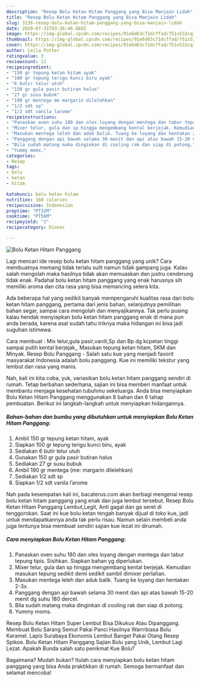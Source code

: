 ```yaml
---
description: "Resep Bolu Ketan Hitam Panggang yang Bisa Manjain Lidah"
title: "Resep Bolu Ketan Hitam Panggang yang Bisa Manjain Lidah"
slug: 3136-resep-bolu-ketan-hitam-panggang-yang-bisa-manjain-lidah
date: 2020-07-31T03:36:46.860Z
image: https://img-global.cpcdn.com/recipes/91e6d63c71dcffad/751x532cq70/bolu-ketan-hitam-panggang-foto-resep-utama.jpg
thumbnail: https://img-global.cpcdn.com/recipes/91e6d63c71dcffad/751x532cq70/bolu-ketan-hitam-panggang-foto-resep-utama.jpg
cover: https://img-global.cpcdn.com/recipes/91e6d63c71dcffad/751x532cq70/bolu-ketan-hitam-panggang-foto-resep-utama.jpg
author: Leila Potter
ratingvalue: 3
reviewcount: 11
recipeingredient:
- "150 gr tepung ketan hitam ayak"
- "100 gr tepung terigu kunci biru ayak"
- "6 butir telur utuh"
- "150 gr gula pasir butiran halus"
- "27 gr susu bubuk"
- "190 gr mentega me margarin dilelehkan"
- "1/2 sdt sp"
- "1/2 sdt vanila larome"
recipeinstructions:
- "Panaskan oven suhu 180 dan oles loyang dengan mentega dan tabur tepung tipis. Sisihkan. Siapkan bahan yg diperlukan."
- "Mixer telur, gula dan sp hingga mengembang kental berjejak. Kemudian masukan tepung sedikit demi sedikit sambil dimixer perlahan."
- "Masukan mentega leleh dan aduk balik. Tuang ke loyang dan hentakan 2-3x."
- "Panggang dengan api bawah selama 30 menit dan api atas bawah 15-20 menit dg suhu 180 dercel."
- "Bila sudah matang maka dinginkan di cooling rak dan siap di potong."
- "Yummy moms."
categories:
- Resep
tags:
- bolu
- ketan
- hitam

katakunci: bolu ketan hitam 
nutrition: 168 calories
recipecuisine: Indonesian
preptime: "PT32M"
cooktime: "PT56M"
recipeyield: "1"
recipecategory: Dinner

---
```



![Bolu Ketan Hitam Panggang](https://img-global.cpcdn.com/recipes/91e6d63c71dcffad/751x532cq70/bolu-ketan-hitam-panggang-foto-resep-utama.jpg)

Lagi mencari ide resep bolu ketan hitam panggang yang unik? Cara membuatnya memang tidak terlalu sulit namun tidak gampang juga. Kalau salah mengolah maka hasilnya tidak akan memuaskan dan justru cenderung tidak enak. Padahal bolu ketan hitam panggang yang enak harusnya sih memiliki aroma dan cita rasa yang bisa memancing selera kita.

Ada beberapa hal yang sedikit banyak mempengaruhi kualitas rasa dari bolu ketan hitam panggang, pertama dari jenis bahan, selanjutnya pemilihan bahan segar, sampai cara mengolah dan menyajikannya. Tak perlu pusing kalau hendak menyiapkan bolu ketan hitam panggang enak di mana pun anda berada, karena asal sudah tahu triknya maka hidangan ini bisa jadi suguhan istimewa.

Cara membuat : Mix telur,gula pasir,vanili,Sp dan Bp dg kcpetan tinggi sampai putih kental berjejak,, Masukan tepung ketan hitam, SKM dan Minyak. Resep Bolu Panggang - Salah satu kue yang menjadi favorit masyarakat Indonesia adalah bolu panggang. Kue ini memiliki tekstur yang lembut dan rasa yang manis.


Nah, kali ini kita coba, yuk, variasikan bolu ketan hitam panggang sendiri di rumah. Tetap berbahan sederhana, sajian ini bisa memberi manfaat untuk membantu menjaga kesehatan tubuhmu sekeluarga. Anda bisa menyiapkan Bolu Ketan Hitam Panggang menggunakan 8 bahan dan 6 tahap pembuatan. Berikut ini langkah-langkah untuk menyiapkan hidangannya.

<!--inarticleads1-->

##### Bahan-bahan dan bumbu yang dibutuhkan untuk menyiapkan Bolu Ketan Hitam Panggang:

1. Ambil 150 gr tepung ketan hitam, ayak
1. Siapkan 100 gr tepung terigu kunci biru, ayak
1. Sediakan 6 butir telur utuh
1. Gunakan 150 gr gula pasir butiran halus
1. Sediakan 27 gr susu bubuk
1. Ambil 190 gr mentega (me: margarin dilelehkan)
1. Sediakan 1/2 sdt sp
1. Siapkan 1/2 sdt vanila l’arome


Nah pada kesempatan kali ini, bacaterus.com akan berbagi mengenai resep bolu ketan hitam panggang yang enak dan juga lembut tersebut. Resep Bolu Ketan Hitam Panggang Lembut,Legit, Anti gagal dan ga seret di tenggorokan. Saat ini kue bolu ketan tengah banyak dijual di toko kue, jadi untuk mendapatkannya anda tak perlu risau. Namun selain membeli anda juga tentunya bisa membuat sendiri sajian kue lezat ini dirumah. 

<!--inarticleads2-->

##### Cara menyiapkan Bolu Ketan Hitam Panggang:

1. Panaskan oven suhu 180 dan oles loyang dengan mentega dan tabur tepung tipis. Sisihkan. Siapkan bahan yg diperlukan.
1. Mixer telur, gula dan sp hingga mengembang kental berjejak. Kemudian masukan tepung sedikit demi sedikit sambil dimixer perlahan.
1. Masukan mentega leleh dan aduk balik. Tuang ke loyang dan hentakan 2-3x.
1. Panggang dengan api bawah selama 30 menit dan api atas bawah 15-20 menit dg suhu 180 dercel.
1. Bila sudah matang maka dinginkan di cooling rak dan siap di potong.
1. Yummy moms.


Resep Bolu Ketan Hitam Super Lembut Bisa Dikukus Atau Dipanggang. Membuat Bolu Sarang Semut Pakai Panci Hasilnya Warrrbiasa Bolu Karamel. Lapis Surabaya Ekonomis Lembut Banget Pakai Otang Resep Spikoe. Bolu Ketan Hitam Panggang Sajian Bolu yang Unik, Lembut Lagi Lezat. Apakah Bunda salah satu penikmat Kue Bolu? 

Bagaimana? Mudah bukan? Itulah cara menyiapkan bolu ketan hitam panggang yang bisa Anda praktikkan di rumah. Semoga bermanfaat dan selamat mencoba!
